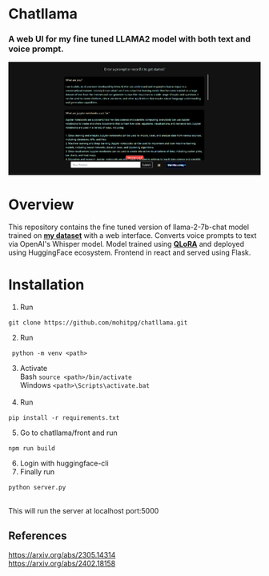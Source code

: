 # Chatllama

### A web UI for my fine tuned LLAMA2 model with both text and voice prompt.

<div align="center">
 <img src='https://github.com/mohitpg/chatllama/blob/main/front/public/ss.png?raw=true'>
</div>

# Overview
This repository contains the fine tuned version of llama-2-7b-chat model trained on **[my dataset](https://huggingface.co/datasets/mohitpg/openassistant-guanaco-english)** with a web interface. Converts voice prompts to text via OpenAI's Whisper model. Model trained using **[QLoRA](https://arxiv.org/abs/2305.14314)** and deployed using HuggingFace ecosystem. Frontend in react and served using Flask.

# Installation
1. Run <br>
```
git clone https://github.com/mohitpg/chatllama.git
```

2. Run <br>
```
 python -m venv <path>
```

3. Activate <br>
Bash ```source <path>/bin/activate``` <br>
Windows ```<path>\Scripts\activate.bat``` <br> <br>
4. Run <br>
```
pip install -r requirements.txt
```
5. Go to chatllama/front and run <br>
```
npm run build
```
6. Login with huggingface-cli
7. Finally run <br>
```
python server.py
```
 <br>
This will run the server at localhost port:5000

## References
https://arxiv.org/abs/2305.14314 <br>
https://arxiv.org/abs/2402.18158
